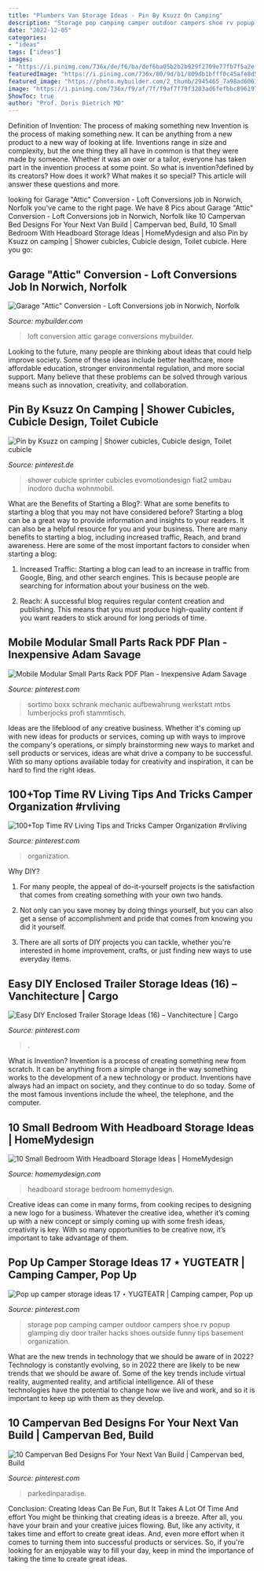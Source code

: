 ```yaml
---
title: "Plumbers Van Storage Ideas - Pin By Ksuzz On Camping"
description: "Storage pop camping camper outdoor campers shoe rv popup glamping diy door trailer hacks shoes outside funny tips basement organization"
date: "2022-12-05"
categories:
- "ideas"
tags: ["ideas"]
images:
- "https://i.pinimg.com/736x/de/f6/ba/def6ba05b2b2b929f2709e77fb7f5a2e.jpg"
featuredImage: "https://i.pinimg.com/736x/80/9d/b1/809db1bfff0c45afe8d56f967426acdc.jpg"
featured_image: "https://photo.mybuilder.com/2_thumb/2945465_7a98ad6061.jpg"
image: "https://i.pinimg.com/736x/f9/af/7f/f9af7f79f3203ad6fefbbc89619798c4.jpg"
ShowToc: true
author: "Prof. Doris Dietrich MD"
---
```



Definition of Invention: The process of making something new
Invention is the process of making something new. It can be anything from a new product to a new way of looking at life. Inventions range in size and complexity, but the one thing they all have in common is that they were made by someone. Whether it was an oxer or a tailor, everyone has taken part in the invention process at some point. So what is invention?defined by its creators? How does it work? What makes it so special? This article will answer these questions and more.

	

		
looking for Garage &quot;Attic&quot; Conversion - Loft Conversions job in Norwich, Norfolk you've came to the right page. We have 8 Pics about Garage &quot;Attic&quot; Conversion - Loft Conversions job in Norwich, Norfolk like 10 Campervan Bed Designs For Your Next Van Build | Campervan bed, Build, 10 Small Bedroom With Headboard Storage Ideas | HomeMydesign and also Pin by Ksuzz on camping | Shower cubicles, Cubicle design, Toilet cubicle. Here you go:
		
    
## Garage &quot;Attic&quot; Conversion - Loft Conversions Job In Norwich, Norfolk

<img loading=lazy src="https://photo.mybuilder.com/2_thumb/2945465_7a98ad6061.jpg" onerror="this.onerror=null;this.src='https://tse3.mm.bing.net/th?id=OIP.v3gKRCYv4Vxxt1NZFKASfQHaFj&amp;pid=15.1';" alt="Garage &quot;Attic&quot; Conversion - Loft Conversions job in Norwich, Norfolk">

_Source: mybuilder.com_

>loft conversion attic garage conversions mybuilder. 

	

Looking to the future, many people are thinking about ideas that could help improve society. Some of these ideas include better healthcare, more affordable education, stronger environmental regulation, and more social support. Many believe that these problems can be solved through various means such as innovation, creativity, and collaboration.

    
## Pin By Ksuzz On Camping | Shower Cubicles, Cubicle Design, Toilet Cubicle

<img loading=lazy src="https://i.pinimg.com/736x/f5/65/da/f565da7d5f71bd2758b0df47ea484329.jpg" onerror="this.onerror=null;this.src='https://tse1.mm.bing.net/th?id=OIP.OPaebH-4sC9mFor0jyPLjQHaL3&amp;pid=15.1';" alt="Pin by Ksuzz on camping | Shower cubicles, Cubicle design, Toilet cubicle">

_Source: pinterest.de_

>shower cubicle sprinter cubicles evomotiondesign fiat2 umbau inodoro ducha wohnmobil. 

	

What are the Benefits of Starting a Blog?: What are some benefits to starting a blog that you may not have considered before?
Starting a blog can be a great way to provide information and insights to your readers. It can also be a helpful resource for you and your business. There are many benefits to starting a blog, including increased traffic, Reach, and brand awareness. Here are some of the most important factors to consider when starting a blog: 
1. Increased Traffic: Starting a blog can lead to an increase in traffic from Google, Bing, and other search engines. This is because people are searching for information about your business on the web. 

2. Reach: A successful blog requires regular content creation and publishing. This means that you must produce high-quality content if you want readers to stick around for long periods of time.

    
## Mobile Modular Small Parts Rack PDF Plan - Inexpensive Adam Savage

<img loading=lazy src="https://i.pinimg.com/736x/de/f6/ba/def6ba05b2b2b929f2709e77fb7f5a2e.jpg" onerror="this.onerror=null;this.src='https://tse2.mm.bing.net/th?id=OIP.4bqREq6AYptwyQGYNDbyyAHaLI&amp;pid=15.1';" alt="Mobile Modular Small Parts Rack PDF Plan - Inexpensive Adam Savage">

_Source: pinterest.com_

>sortimo boxx schrank mechanic aufbewahrung werkstatt mtbs lumberjocks profi stammtisch. 

	

Ideas are the lifeblood of any creative business. Whether it's coming up with new ideas for products or services, coming up with ways to improve the company's operations, or simply brainstorming new ways to market and sell products or services, ideas are what drive a company to be successful. With so many options available today for creativity and inspiration, it can be hard to find the right ideas.

    
## 100+Top Time RV Living Tips And Tricks Camper Organization #rvliving

<img loading=lazy src="https://i.pinimg.com/736x/f9/af/7f/f9af7f79f3203ad6fefbbc89619798c4.jpg" onerror="this.onerror=null;this.src='https://tse3.mm.bing.net/th?id=OIP._YRo5cViiS15rRCfC7rrLAHaKW&amp;pid=15.1';" alt="100+Top Time RV Living Tips and Tricks Camper Organization #rvliving">

_Source: pinterest.com_

>organization. 

	

Why DIY?
1. For many people, the appeal of do-it-yourself projects is the satisfaction that comes from creating something with your own two hands.
2. Not only can you save money by doing things yourself, but you can also get a sense of accomplishment and pride that comes from knowing you did it yourself.

3. There are all sorts of DIY projects you can tackle, whether you're interested in home improvement, crafts, or just finding new ways to use everyday items.

    
## Easy DIY Enclosed Trailer Storage Ideas (16) – Vanchitecture | Cargo

<img loading=lazy src="https://i.pinimg.com/736x/e3/87/18/e38718491f240ec61a5086c79b36837b.jpg" onerror="this.onerror=null;this.src='https://tse3.mm.bing.net/th?id=OIP.I4Hmrje19McwF-AzXDPbWQHaLH&amp;pid=15.1';" alt="Easy DIY Enclosed Trailer Storage Ideas (16) – Vanchitecture | Cargo">

_Source: pinterest.com_

>. 

	

What is Invention?
Invention is a process of creating something new from scratch. It can be anything from a simple change in the way something works to the development of a new technology or product. Inventions have always had an impact on society, and they continue to do so today. Some of the most famous inventions include the wheel, the telephone, and the computer.

    
## 10 Small Bedroom With Headboard Storage Ideas | HomeMydesign

<img loading=lazy src="http://homemydesign.com/wp-content/uploads/2016/04/smart-headboard-storage-ideas.jpg" onerror="this.onerror=null;this.src='https://tse2.mm.bing.net/th?id=OIP.xYpe4O13d4hGjq2e03mpxAHaLH&amp;pid=15.1';" alt="10 Small Bedroom With Headboard Storage Ideas | HomeMydesign">

_Source: homemydesign.com_

>headboard storage bedroom homemydesign. 

	

Creative ideas can come in many forms, from cooking recipes to designing a new logo for a business. Whatever the creative idea, whether it’s coming up with a new concept or simply coming up with some fresh ideas, creativity is key. With so many opportunities to be creative now, it’s important to take advantage of them.

    
## Pop Up Camper Storage Ideas 17 ⋆ YUGTEATR | Camping Camper, Pop Up

<img loading=lazy src="https://i.pinimg.com/originals/8f/92/7e/8f927e1564a0115e872969fd59026c32.jpg" onerror="this.onerror=null;this.src='https://tse4.mm.bing.net/th?id=OIP.-codl06MpdrwAPYCUS3Y8AHaLQ&amp;pid=15.1';" alt="Pop up camper storage ideas 17 ⋆ YUGTEATR | Camping camper, Pop up">

_Source: pinterest.com_

>storage pop camping camper outdoor campers shoe rv popup glamping diy door trailer hacks shoes outside funny tips basement organization. 

	

What are the new trends in technology that we should be aware of in 2022?
Technology is constantly evolving, so in 2022 there are likely to be new trends that we should be aware of. Some of the key trends include virtual reality, augmented reality, and artificial intelligence. All of these technologies have the potential to change how we live and work, and so it is important to keep up with them as they develop.

    
## 10 Campervan Bed Designs For Your Next Van Build | Campervan Bed, Build

<img loading=lazy src="https://i.pinimg.com/736x/80/9d/b1/809db1bfff0c45afe8d56f967426acdc.jpg" onerror="this.onerror=null;this.src='https://tse2.mm.bing.net/th?id=OIP.cltQPBkf521OOE37TthpAgHaLH&amp;pid=15.1';" alt="10 Campervan Bed Designs For Your Next Van Build | Campervan bed, Build">

_Source: pinterest.com_

>parkedinparadise. 

	

Conclusion: Creating Ideas Can Be Fun, But It Takes A Lot Of Time And effort
You might be thinking that creating ideas is a breeze. After all, you have your brain and your creative juices flowing. But, like any activity, it takes time and effort to create great ideas. And, even more effort when it comes to turning them into successful products or services. So, if you're looking for an enjoyable way to fill your day, keep in mind the importance of taking the time to create great ideas.

